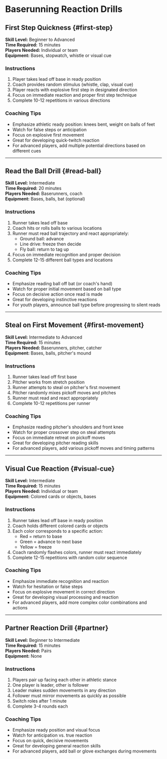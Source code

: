 # Baserunning Reaction Drills

## First Step Quickness {#first-step}

**Skill Level:** Beginner to Advanced  
**Time Required:** 15 minutes  
**Players Needed:** Individual or team  
**Equipment:** Bases, stopwatch, whistle or visual cue

### Instructions

1. Player takes lead off base in ready position
2. Coach provides random stimulus (whistle, clap, visual cue)
3. Player reacts with explosive first step in designated direction
4. Focus on immediate reaction and proper first step technique
5. Complete 10-12 repetitions in various directions

### Coaching Tips

- Emphasize athletic ready position: knees bent, weight on balls of feet
- Watch for false steps or anticipation
- Focus on explosive first movement
- Great for developing quick-twitch reaction
- For advanced players, add multiple potential directions based on different cues

---

## Read the Ball Drill {#read-ball}

**Skill Level:** Intermediate  
**Time Required:** 20 minutes  
**Players Needed:** Baserunners, coach  
**Equipment:** Bases, balls, bat (optional)

### Instructions

1. Runner takes lead off base
2. Coach hits or rolls balls to various locations
3. Runner must read ball trajectory and react appropriately:
   - Ground ball: advance
   - Line drive: freeze then decide
   - Fly ball: return to tag up
4. Focus on immediate recognition and proper decision
5. Complete 12-15 different ball types and locations

### Coaching Tips

- Emphasize reading ball off bat (or coach's hand)
- Watch for proper initial movement based on ball type
- Focus on decisive action once read is made
- Great for developing instinctive reactions
- For youth players, announce ball type before progressing to silent reads

---

## Steal on First Movement {#first-movement}

**Skill Level:** Intermediate to Advanced  
**Time Required:** 15 minutes  
**Players Needed:** Baserunners, pitcher, catcher  
**Equipment:** Bases, balls, pitcher's mound

### Instructions

1. Runner takes lead off first base
2. Pitcher works from stretch position
3. Runner attempts to steal on pitcher's first movement
4. Pitcher randomly mixes pickoff moves and pitches
5. Runner must read and react appropriately
6. Complete 10-12 repetitions per runner

### Coaching Tips

- Emphasize reading pitcher's shoulders and front knee
- Watch for proper crossover step on steal attempts
- Focus on immediate retreat on pickoff moves
- Great for developing pitcher reading skills
- For advanced players, add various pickoff moves and timing patterns

---

## Visual Cue Reaction {#visual-cue}

**Skill Level:** Intermediate  
**Time Required:** 15 minutes  
**Players Needed:** Individual or team  
**Equipment:** Colored cards or objects, bases

### Instructions

1. Runner takes lead off base in ready position
2. Coach holds different colored cards or objects
3. Each color corresponds to a specific action:
   - Red = return to base
   - Green = advance to next base
   - Yellow = freeze
4. Coach randomly flashes colors, runner must react immediately
5. Complete 12-15 repetitions with random color sequence

### Coaching Tips

- Emphasize immediate recognition and reaction
- Watch for hesitation or false steps
- Focus on explosive movement in correct direction
- Great for developing visual processing and reaction
- For advanced players, add more complex color combinations and actions

---

## Partner Reaction Drill {#partner}

**Skill Level:** Beginner to Intermediate  
**Time Required:** 15 minutes  
**Players Needed:** Pairs  
**Equipment:** None

### Instructions

1. Players pair up facing each other in athletic stance
2. One player is leader, other is follower
3. Leader makes sudden movements in any direction
4. Follower must mirror movements as quickly as possible
5. Switch roles after 1 minute
6. Complete 3-4 rounds each

### Coaching Tips

- Emphasize ready position and visual focus
- Watch for anticipation vs. true reaction
- Focus on quick, decisive movements
- Great for developing general reaction skills
- For advanced players, add ball or glove exchanges during movements
